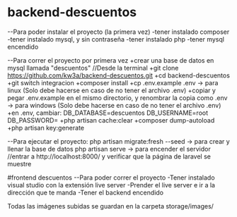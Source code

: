 
# backend-descuentos
--Para poder instalar el proyecto (la primera vez)
-tener instalado composer
-tener instalado mysql, y sin contraseña
-tener instalado php
-tener mysql encendido

--Para correr el proyecto por primera vez
+crear una base de datos en mysql llamada "descuentos"
//Desde la terminal 
+git clone https://github.com/kw3a/backend-descuentos.git
+cd backend-descuentos
+git switch integracion 
+composer install
+cp .env.example .env -> para linux  (Solo debe hacerse en caso de no tener el archivo .env)
+copiar y pegar .env.example en el mismo directorio, y renombrar la copia como .env -> para windows  (Solo debe hacerse en caso de no tener el archivo .env)
+en .env, cambiar:
  DB_DATABASE=descuentos
  DB_USERNAME=root
  DB_PASSWORD=
+php artisan cache:clear
+composer dump-autoload
+php artisan key:generate

--Para ejecutar el proyecto:
php artisan migrate:fresh --seed -> para crear y llenar la base de datos 
php artisan serve -> para encender el servidor
//entrar a http://localhost:8000/ y verificar que la página de laravel se muestre

#frontend descuentos
--Para poder correr el proyecto
-Tener instalado visual studio con la extensión live server
-Prender el live server e ir a la dirección que te manda
-Tener el backend encendido



Todas las imágenes subidas se guardan en la carpeta storage/images/